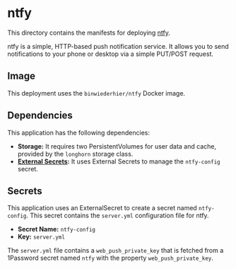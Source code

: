 # ntfy

This directory contains the manifests for deploying [ntfy](https://ntfy.sh/).

ntfy is a simple, HTTP-based push notification service. It allows you to send notifications to your phone or desktop via a simple PUT/POST request.

## Image

This deployment uses the `binwiederhier/ntfy` Docker image.
## Dependencies

This application has the following dependencies:

- **Storage:** It requires two PersistentVolumes for user data and cache, provided by the `longhorn` storage class.
- **[External Secrets](https://external-secrets.io/):** It uses External Secrets to manage the `ntfy-config` secret.

## Secrets

This application uses an ExternalSecret to create a secret named `ntfy-config`. This secret contains the `server.yml` configuration file for ntfy.

- **Secret Name:** `ntfy-config`
- **Key:** `server.yml`

The `server.yml` file contains a `web_push_private_key` that is fetched from a 1Password secret named `ntfy` with the property `web_push_private_key`.
